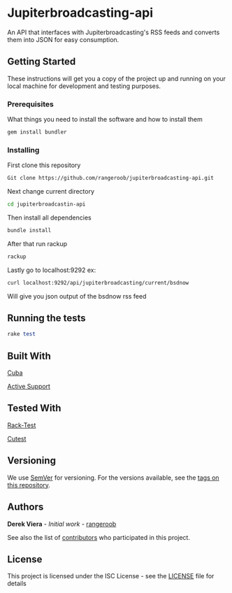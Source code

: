 # Jupiterbroadcasting-api

An API that interfaces with Jupiterbroadcasting's RSS feeds and converts them into JSON for easy consumption.

## Getting Started

These instructions will get you a copy of the project up and running on your local machine for development and testing purposes.

### Prerequisites

What things you need to install the software and how to install them

```ruby
gem install bundler
```

### Installing

First clone this repository
```bash
Git clone https://github.com/rangeroob/jupiterbroadcasting-api.git
```

Next change current directory
```bash
cd jupiterbroadcastin-api
```

Then install all dependencies
```ruby
bundle install
```

After that run rackup
```ruby
rackup
```

Lastly go to localhost:9292 ex:
```bash
curl localhost:9292/api/jupiterbroadcasting/current/bsdnow
```

Will give you json output of the bsdnow rss feed

## Running the tests

```ruby
rake test
```

## Built With

 [Cuba](https://github.com/soveran/cuba)

[Active Support](https://github.com/rails/rails/tree/master/activesupport)

## Tested With
 [Rack-Test](https://github.com/rack-test/rack-test)
 
 [Cutest](https://github.com/djanowski/cutest)

## Versioning

We use [SemVer](http://semver.org/) for versioning. For the versions available, see the [tags on this repository](https://github.com/your/project/tags).

## Authors

**Derek Viera** - *Initial work* - [rangeroob](https://github.com/rangeroob)

See also the list of [contributors](https://github.com/your/project/contributors) who participated in this project.

## License

This project is licensed under the ISC License - see the [LICENSE](LICENSE) file for details
